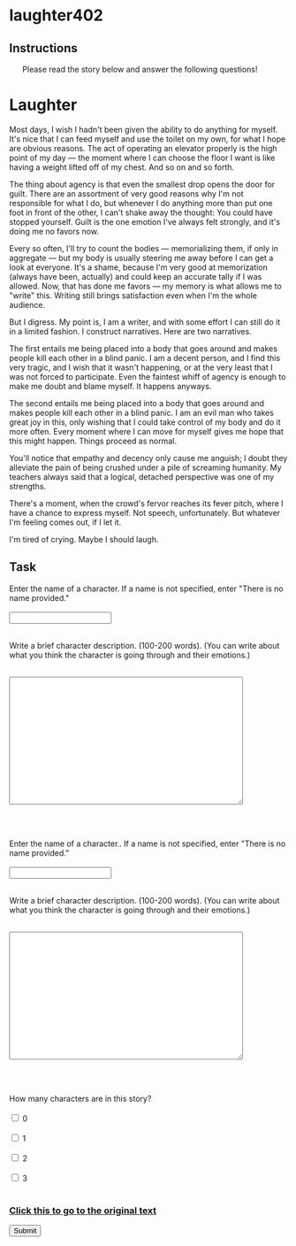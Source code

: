 # laughter402
<!DOCTYPE html>
<html>
<head>
<title>Recognizing Characters</title>
</head>

<style type="text/css">
</style>

<body>

<h2> Instructions </h2>
<ul> Please read the story below and answer the following questions! </ul>


<form id="mturk_form" name="mturk_form">
<div>


<h1>Laughter</h1>

<p>

Most days, I wish I hadn't been given the ability to do anything for myself. It's nice that I can feed myself and use the toilet on my own, for what I hope are obvious reasons. The act of operating an elevator properly is the high point of my day — the moment where I can choose the floor I want is like having a weight lifted off of my chest. And so on and so forth.

The thing about agency is that even the smallest drop opens the door for guilt. There are an assortment of very good reasons why I'm not responsible for what I do, but whenever I do anything more than put one foot in front of the other, I can't shake away the thought: You could have stopped yourself. Guilt is the one emotion I've always felt strongly, and it's doing me no favors now.

Every so often, I'll try to count the bodies — memorializing them, if only in aggregate — but my body is usually steering me away before I can get a look at everyone. It's a shame, because I'm very good at memorization (always have been, actually) and could keep an accurate tally if I was allowed. Now, that has done me favors — my memory is what allows me to "write" this. Writing still brings satisfaction even when I'm the whole audience.

But I digress. My point is, I am a writer, and with some effort I can still do it in a limited fashion. I construct narratives. Here are two narratives.

The first entails me being placed into a body that goes around and makes people kill each other in a blind panic. I am a decent person, and I find this very tragic, and I wish that it wasn't happening, or at the very least that I was not forced to participate. Even the faintest whiff of agency is enough to make me doubt and blame myself. It happens anyways.

The second entails me being placed into a body that goes around and makes people kill each other in a blind panic. I am an evil man who takes great joy in this, only wishing that I could take control of my body and do it more often. Every moment where I can move for myself gives me hope that this might happen. Things proceed as normal.

You'll notice that empathy and decency only cause me anguish; I doubt they alleviate the pain of being crushed under a pile of screaming humanity. My teachers always said that a logical, detached perspective was one of my strengths.

There's a moment, when the crowd's fervor reaches its fever pitch, where I have a chance to express myself. Not speech, unfortunately. But whatever I'm feeling comes out, if I let it.

I'm tired of crying. Maybe I should laugh.
</p>

<h2> Task </h2>

<label for="charactor"> Enter the name of a character. If a name is not specified, enter "There is no name provided." </label>
<br><br>
<input type="text" id="charactor" name="charactor"><br><br>

<label for="emotion"> Write a brief character description. (100-200 words). (You can write about what you think the character is going through and their emotions.) </label>
  <br><br>
<textarea rows="15" cols="50" name="emotion"required></textarea>
<br><br>

<label for="charactor"> Enter the name of a character.. If a name is not specified, enter "There is no name provided." </label>
<br><br>
<input type="text" id="charactor" name="charactor"><br><br>

<label for="emotion"> Write a brief character description. (100-200 words). (You can write about what you think the character is going through and their emotions.) </label>
  <br><br>
<textarea rows="15" cols="50" name="emotion"required></textarea>
<br><br>

<label for="noofcharactor"> How many characters are in this story?</label>
  <br><br>
  <input type="checkbox" name="option1" value="op1">
  <label for="option1"> 0 </label><br><br>
  <input type="checkbox" name="option2" value="op2">
  <label for="option2"> 1 </label><br><br>
  <input type="checkbox" name="option3" value="op3">
  <label for="option3"> 2 </label><br><br>
  <input type="checkbox" name="option4" value="op4">
  <label for="option4"> 3 </label><br><br>




<h3><a href="http://www.scp-wiki.net//laughter"> Click this to go to the original text </a></h3>

</div>

<input type="submit">

</form>
</body>
</html>
